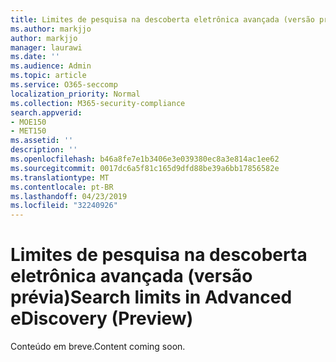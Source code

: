 ```yaml
---
title: Limites de pesquisa na descoberta eletrônica avançada (versão prévia)
ms.author: markjjo
author: markjjo
manager: laurawi
ms.date: ''
ms.audience: Admin
ms.topic: article
ms.service: O365-seccomp
localization_priority: Normal
ms.collection: M365-security-compliance
search.appverid:
- MOE150
- MET150
ms.assetid: ''
description: ''
ms.openlocfilehash: b46a8fe7e1b3406e3e039380ec8a3e814ac1ee62
ms.sourcegitcommit: 0017dc6a5f81c165d9dfd88be39a6bb17856582e
ms.translationtype: MT
ms.contentlocale: pt-BR
ms.lasthandoff: 04/23/2019
ms.locfileid: "32240926"
---
```

# <a name="search-limits-in-advanced-ediscovery-preview"></a><span data-ttu-id="c8edf-102">Limites de pesquisa na descoberta eletrônica avançada (versão prévia)</span><span class="sxs-lookup"><span data-stu-id="c8edf-102">Search limits in Advanced eDiscovery (Preview)</span></span>

<span data-ttu-id="c8edf-103">Conteúdo em breve.</span><span class="sxs-lookup"><span data-stu-id="c8edf-103">Content coming soon.</span></span>
